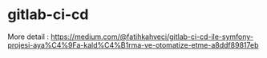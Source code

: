 # gitlab-ci-cd

More detail : https://medium.com/@fatihkahveci/gitlab-ci-cd-ile-symfony-projesi-aya%C4%9Fa-kald%C4%B1rma-ve-otomatize-etme-a8ddf89817eb 
